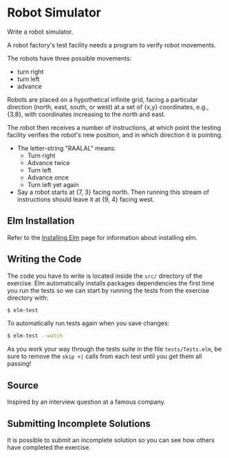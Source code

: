 # Robot Simulator

Write a robot simulator.

A robot factory's test facility needs a program to verify robot movements.

The robots have three possible movements:

- turn right
- turn left
- advance

Robots are placed on a hypothetical infinite grid, facing a particular
direction (north, east, south, or west) at a set of {x,y} coordinates,
e.g., {3,8}, with coordinates increasing to the north and east.

The robot then receives a number of instructions, at which point the
testing facility verifies the robot's new position, and in which
direction it is pointing.

- The letter-string "RAALAL" means:
  - Turn right
  - Advance twice
  - Turn left
  - Advance once
  - Turn left yet again
- Say a robot starts at {7, 3} facing north. Then running this stream
  of instructions should leave it at {9, 4} facing west.

## Elm Installation

Refer to the [Installing Elm](https://exercism.io/tracks/elm/installation) page
for information about installing elm.

## Writing the Code

The code you have to write is located inside the `src/` directory of the exercise.
Elm automatically installs packages dependencies the first time you run the tests
so we can start by running the tests from the exercise directory with:

```bash
$ elm-test
```

To automatically run tests again when you save changes:

```bash
$ elm-test --watch
```

As you work your way through the tests suite in the file `tests/Tests.elm`,
be sure to remove the `skip <|`
calls from each test until you get them all passing!

## Source

Inspired by an interview question at a famous company.

## Submitting Incomplete Solutions

It is possible to submit an incomplete solution so you can see how others have
completed the exercise.

